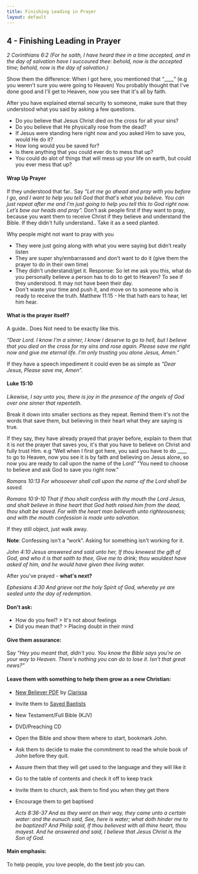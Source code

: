 ```yaml
---
title: Finishing Leading in Prayer
layout: default
---
```

## 4 - Finishing Leading in Prayer

  _2 Corinthians 6:2
 (For he saith, I have heard thee in a time accepted, and in the day of salvation have I succoured thee: behold, now is the accepted time; behold, now is the day of salvation.)_

Show them the difference:
When I got here, you mentioned that “\_\_\_\_” (e.g you weren't sure you were going to Heaven)
You probably thought that I've done good and I'll get to Heaven, now you see that it's all by faith.

After you have explained eternal security to someone, make sure that they understood what you said by asking a few questions.
* Do you believe that Jesus Christ died on the cross for all your sins?
* Do you believe that He physically rose from the dead?
* If Jesus were standing here right now and you asked Him to save you, would He do it?
* How long would you be saved for?
* Is there anything that you could ever do to mess that up?
* You could do alot of things that will mess up your life on earth, but could you ever mess that up?

#### Wrap Up Prayer
If they understood that far.. 
Say _“Let me go ahead and pray with you before I go, and I want to help you tell God that that's what you believe. You can just repeat after me and I'm just going to help you tell this to God right now. Let’s bow our heads and pray”._
Don’t ask people first if they want to pray, because you want them to receive Christ if they believe and understand the Bible.
   If they didn't fully understand.. Take it as a seed planted.

Why people might not want to pray with you
* They were just going along with what you were saying but didn’t really listen
* They are super shy/embarrassed and don't want to do it (give them the prayer to do in their own time)
* They didn't understand/get it. Response: So let me ask you this, what do you personally believe a person has to do to get to Heaven? To see if they understood. It may not have been their day. 
* Don't waste your time and push it, and move on to someone who is ready to receive the truth. Matthew 11:15 - He that hath ears to hear, let him hear.

#### What is the prayer itself?
A guide.. Does Not need to be exactly like this. 

_“Dear Lord. I know I'm a sinner, I know I deserve to go to hell, but I believe that you died on the cross for my sins and rose again. Please save me right now and give me eternal life. I'm only trusting you alone Jesus, Amen.”_

If they have a speech impediment it could even be as simple as _“Dear Jesus, Please save me, Amen”._ 

#### Luke 15:10
_Likewise, I say unto you, there is joy in the presence of the angels of God over one sinner that repenteth._

Break it down into smaller sections as they repeat. 
Remind them it's not the words that save them, but believing in their heart what they are saying is true. 

If they say, they have already prayed that prayer before, explain to them that it is not the prayer that saves you, it's that you have to believe on Christ and fully trust Him. e.g “Well when I first got here, you said you have to do \_\_\_\_ to go to Heaven, now you see it is by faith and believing on Jesus alone, so now you are ready to call upon the name of the Lord”
"You need to choose to believe and ask God to save you right now."

   _Romans 10:13
   For whosoever shall call upon the name of the Lord shall be saved._

   _Romans 10:9-10
That if thou shalt confess with thy mouth the Lord Jesus, and shalt believe in thine heart that God hath raised him from the dead, thou shalt be saved. For with the heart man believeth unto righteousness; and with the mouth confession is made unto salvation._

If they still object, just walk away. 

**Note**: Confessing isn't a “work”. Asking for something isn't working for it. 

   _John 4:10
  Jesus answered and said unto her, If thou knewest the gift of God, and who it is that saith to thee, Give me to drink; thou wouldest have asked of him, and he would have given thee living water._

After you've prayed - **what's next?**

   _Ephesians 4:30
   And grieve not the holy Spirit of God, whereby ye are sealed unto the day of redemption._

#### Don't ask: 
* How do you feel? > It's not about feelings
* Did you mean that? > Placing doubt in their mind

#### Give them assurance:
Say _“Hey you meant that, didn't you. You know the Bible says you're on your way to Heaven. There's nothing you can do to lose it. Isn't that great news?”_

#### Leave them with something to help them grow as a new Christian:
* [New Believer PDF](/assets/pdf/New%20Believer.pdf) by [Clarissa](https://www.reddit.com/user/ClarissaRomans4/)
* Invite them to [Saved Baptists](https://discord.gg/CSeuchFqqc)
* New Testament/Full Bible (KJV)
* DVD/Preaching CD
* Open the Bible and show them where to start, bookmark John. 
* Ask them to decide to make the commitment to read the whole book of John before they quit. 
* Assure them that they will get used to the language and they will like it
* Go to the table of contents and check it off to keep track
* Invite them to church, ask them to find you when they get there
* Encourage them to get baptised 

    _Acts 8:36-37
  And as they went on their way, they came unto a certain water: and the eunuch said, See, here is water; what doth hinder me to be baptized? And Philip said, If thou believest with all thine heart, thou mayest. And he answered and said, I believe that Jesus Christ is the Son of God._

#### Main emphasis:
To help people, you love people, do the best job you can.
